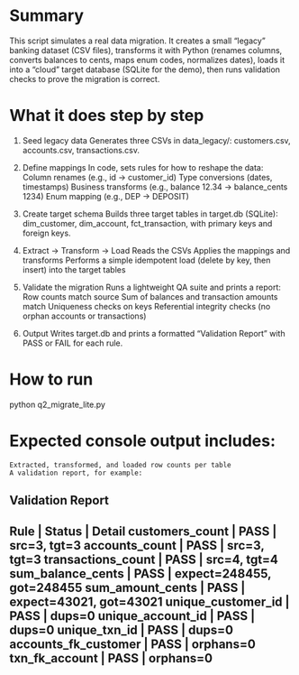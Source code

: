 # Summary 
This script simulates a real data migration. It creates a small “legacy” banking dataset (CSV files), transforms it with Python (renames columns, converts balances to cents, maps enum codes, normalizes dates), loads it into a “cloud” target database (SQLite for the demo), then runs validation checks to prove the migration is correct.

# What it does step by step
1. Seed legacy data
    Generates three CSVs in data_legacy/: customers.csv, accounts.csv, transactions.csv.

2. Define mappings
    In code, sets rules for how to reshape the data:
        Column renames (e.g., id → customer_id)
        Type conversions (dates, timestamps)
        Business transforms (e.g., balance 12.34 → balance_cents 1234)
        Enum mapping (e.g., DEP → DEPOSIT)

3. Create target schema
    Builds three target tables in target.db (SQLite): dim_customer, dim_account, fct_transaction, with primary keys and foreign keys.

4. Extract → Transform → Load
    Reads the CSVs
    Applies the mappings and transforms
    Performs a simple idempotent load (delete by key, then insert) into the target tables

5. Validate the migration
    Runs a lightweight QA suite and prints a report:
        Row counts match source
        Sum of balances and transaction amounts match
        Uniqueness checks on keys
        Referential integrity checks (no orphan accounts or transactions)

6. Output
    Writes target.db and prints a formatted “Validation Report” with PASS or FAIL for each rule.

# How to run

python q2_migrate_lite.py


# Expected console output includes:
    Extracted, transformed, and loaded row counts per table
    A validation report, for example:

Validation Report
----------------------------------------------------------------
Rule                          | Status  | Detail
customers_count               | PASS    | src=3, tgt=3
accounts_count                | PASS    | src=3, tgt=3
transactions_count            | PASS    | src=4, tgt=4
sum_balance_cents             | PASS    | expect=248455, got=248455
sum_amount_cents              | PASS    | expect=43021,  got=43021
unique_customer_id            | PASS    | dups=0
unique_account_id             | PASS    | dups=0
unique_txn_id                 | PASS    | dups=0
accounts_fk_customer          | PASS    | orphans=0
txn_fk_account                | PASS    | orphans=0
----------------------------------------------------------------